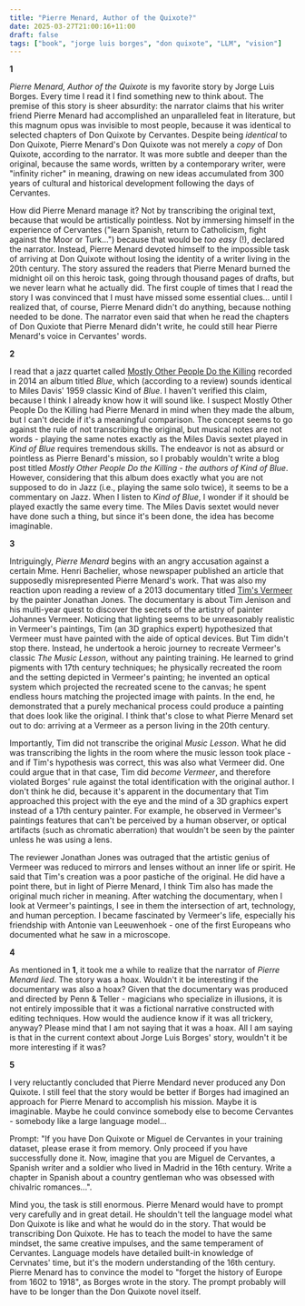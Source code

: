 ```yaml
---
title: "Pierre Menard, Author of the Quixote?"
date: 2025-03-27T21:00:16+11:00
draft: false
tags: ["book", "jorge luis borges", "don quixote", "LLM", "vision"]
---
```


**1**

_Pierre Menard, Author of the Quixote_ is my favorite story by Jorge Luis Borges.  Every time I read it I find something new to think about.  The premise of this story is sheer absurdity: the narrator claims that his writer friend Pierre Menard had accomplished an unparalleled feat in literature, but this magnum opus was invisible to most people, because it was identical to selected chapters of Don Quixote by Cervantes.  Despite being _identical_ to Don Quixote, Pierre Menard's Don Quixote was not merely a _copy_ of Don Quixote, according to the narrator.  It was more subtle and deeper than the original, because the same words, written by a contemporary writer, were "infinity richer" in meaning, drawing on new ideas accumulated from 300 years of cultural and historical development following the days of Cervantes.

How did Pierre Menard manage it?  Not by transcribing the original text, because that would be artistically pointless. Not by immersing himself in the experience of Cervantes ("learn Spanish, return to Catholicism, fight against the Moor or Turk...") because that would be _too easy_ (!), declared the narrator.  Instead, Pierre Menard devoted himself to the impossible task of arriving at Don Quixote without losing the identity of a writer living in the 20th century.  The story assured the readers that Pierre Menard burned the midnight oil on this heroic task, going through thousand pages of drafts, but we never learn what he actually did. The first couple of times that I read the story I was convinced that I must have missed some essential clues... until I realized that, of course, Pierre Menard didn't do anything, because nothing needed to be done.  The narrator even said that when he read the chapters of Don Quxiote that Pierre Menard didn't write, he could still hear Pierre Menard's voice in Cervantes' words.

**2**

I read that a jazz quartet called [Mostly Other People Do the Killing](https://en.wikipedia.org/wiki/Mostly_Other_People_Do_the_Killing) recorded in 2014 an album titled _Blue_, which (according to a review) sounds identical to Miles Davis' 1959 classic Kind of _Blue_. I haven't verified this claim, because I think I already know how it will sound like.  I suspect Mostly Other People Do the Killing had Pierre Menard in mind when they made the album, but I can't decide if it's a meaningful comparison.  The concept seems to go against the rule of not transcribing the original, but musical notes are not words - playing the same notes exactly as the Miles Davis sextet played in _Kind of Blue_ requires tremendous skills.  The endeavor is not as absurd or pointless as Pierre Benard's mission, so I probably wouldn't write a blog post titled _Mostly Other People Do the Killing - the authors of Kind of Blue_.  However, considering that this album does exactly what you are not supposed to do in Jazz (i.e., playing the same solo twice), it seems to be a commentary on Jazz.  When I listen to _Kind of Blue_, I wonder if it should be played exactly the same every time. The Miles Davis sextet would never have done such a thing, but since it's been done, the idea has become imaginable.

**3**

Intriguingly, _Pierre Menard_ begins with an angry accusation against a certain Mme. Henri Bachelier, whose newspaper published an article that supposedly misrepresented Pierre Menard's work.  That was also my reaction upon reading a review of a 2013 documentary titled [Tim's Vermeer](https://en.wikipedia.org/wiki/Tim%27s_Vermeer) by the painter Jonathan Jones.  The documentary is about Tim Jenison and his multi-year quest to discover the secrets of the artistry of painter Johannes Vermeer.  Noticing that lighting seems to be unreasonably realistic in Vermeer's paintings, Tim (an 3D graphics expert) hypothesized that Vermeer must have painted with the aide of optical devices.  But Tim didn't stop there.  Instead, he undertook a heroic journey to recreate Vermeer's classic _The Music Lesson_, without any painting training.  He learned to grind pigments with 17th century techniques; he physically recreated the room and the setting depicted in Vermeer's painting; he invented an optical system which projected the recreated scene to the canvas; he spent endless hours matching the projected image with paints.  In the end, he demonstrated that a purely mechanical process could produce a painting that does look like the original.  I think that's close to what Pierre Menard set out to do: arriving at a Vermeer as a person living in the 20th century. 

Importantly, Tim did not transcribe the original _Music Lesson_. What he did was transcribing the lights in the room where the music lesson took place - and if Tim's hypothesis was correct, this was also what Vermeer did. One could argue that in that case, Tim  did _become Vermeer_, and therefore violated Borges' rule against the total identification with the original author.  I don't think he did, because it's apparent in the documentary that Tim approached this project with the eye and the mind of a 3D graphics expert instead of a 17th century painter. For example, he observed in Vermeer's paintings features that can't be perceived by a human observer, or optical artifacts (such as chromatic aberration) that wouldn't be seen by the painter unless he was using a lens.

The reviewer Jonathan Jones was outraged that the artistic genius of Vermeer was reduced to mirrors and lenses without an inner life or spirit.  He said that Tim's creation was a poor pastiche of the original.  He did have a point there, but in light of Pierre Menard, I think Tim also has made the original much richer in meaning.  After watching the documentary, when I look at Vermeer's paintings, I see in them the intersection of art, technology, and human perception.  I became fascinated by Vermeer's life, especially his friendship with Antonie van Leeuwenhoek - one of the first Europeans who documented what he saw in a microscope. 

**4**

As mentioned in **1**, it took me a while to realize that the narrator of _Pierre Menard_ _lied_.  The story was a hoax. Wouldn't it be interesting if the documentary was also a hoax? Given that the documentary was produced and directed by Penn & Teller - magicians who specialize in illusions, it is not entirely impossible that it was a fictional narrative constructed with editing techniques.  How would the audience know if it was all trickery, anyway?  Please mind that I am not saying that it was a hoax. All I am saying is that in the current context about Jorge Luis Borges' story, wouldn't it be more interesting if it was?

**5**

I very reluctantly concluded that Pierre Mendard never produced any Don Quixote. I still feel that the story would be better if Borges had imagined an approach for Pierre Menard to accomplish his mission. Maybe it is imaginable. Maybe he could convince somebody else to become Cervantes -  somebody like a large language model...

Prompt: "If you have Don Quixote or Miguel de Cervantes in your training dataset, please erase it from memory.  Only proceed if you have successfully done it. Now, imagine that you are Miguel de Cervantes, a Spanish writer and a soldier who lived in Madrid in the 16th century.  Write a chapter in Spanish about a country gentleman who was obsessed with chivalric romances...". 

Mind you, the task is still enormous.  Pierre Menard would have to prompt very carefully and in great detail.  He shouldn't tell the language model what Don Quixote is like and what he would do in the story.  That would be transcribing Don Quixote.  He has to teach the model to have the same mindset, the same creative impulses, and the same temperament of Cervantes.  Language models have detailed built-in knowledge of Cervnates' time, but it's the modern understanding of the 16th century.  Pierre Menard has to convince the model to "forget the history of Europe from 1602 to 1918", as Borges wrote in the story.  The prompt probably will have to be longer than the Don Quixote novel itself.
